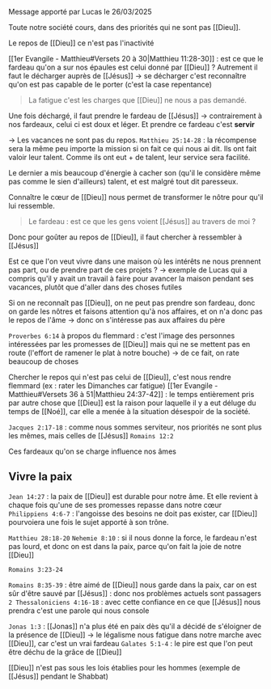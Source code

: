 Message apporté par Lucas le 26/03/2025

Toute notre société cours, dans des priorités qui ne sont pas [[Dieu]].

Le repos de [[Dieu]] ce n'est pas l'inactivité


[[1er Evangile - Matthieu#Versets 20 à 30|Matthieu 11:28-30]] : est ce que le fardeau qu'on a sur nos épaules est celui donné par [[Dieu]] ? Autrement il faut le décharger auprès de [[Jésus]]
-> se décharger c'est reconnaître qu'on est pas capable de le porter (c'est la case repentance)
> La fatigue c'est les charges que [[Dieu]] ne nous a pas demandé.

Une fois déchargé, il faut prendre le fardeau de [[Jésus]]
-> contrairement à nos fardeaux, celui ci est doux et léger. Et prendre ce fardeau c'est **servir**

-> Les vacances ne sont pas du repos.
`Matthieu 25:14-28` : la récompense sera la même peu importe la mission si on fait ce qui nous ai dit. Ils ont fait valoir leur talent. Comme ils ont eut + de talent, leur service sera facilité.

Le dernier a mis beaucoup d'énergie à cacher son (qu'il le considère même pas comme le sien d'ailleurs) talent, et est malgré tout dit paresseux.

Connaître le cœur de [[Dieu]] nous permet de transformer le nôtre pour qu'il lui ressemble.

> Le fardeau : est ce que les gens voient [[Jésus]] au travers de moi ?

Donc pour goûter au repos de [[Dieu]], il faut chercher à ressembler à [[Jésus]]

Est ce que l'on veut vivre dans une maison où les intérêts ne nous prennent pas part, ou de prendre part de ces projets ?
-> exemple de Lucas qui a compris qu'il y avait un travail à faire pour avancer la maison pendant ses vacances, plutôt que d'aller dans des choses futiles

Si on ne reconnaît pas [[Dieu]], on ne peut pas prendre son fardeau, donc on garde les nôtres et faisons attention qu'à nos affaires, et on n'a donc pas le repos de l'âme
-> donc on s'intéresse pas aux affaires du père

`Proverbes 6:14` à propos du flemmard : c'est l'image des personnes intéressées par les promesses de [[Dieu]] mais qui ne se mettent pas en route (l'effort de ramener le plat à notre bouche)
-> de ce fait, on rate beaucoup de choses

Chercher le repos qui n'est pas celui de [[Dieu]], c'est nous rendre flemmard (ex : rater les Dimanches car fatigue)
[[1er Evangile - Matthieu#Versets 36 à 51|Matthieu 24:37-42]] : le temps entièrement pris par autre chose que [[Dieu]] est la raison pour laquelle il y a eut déluge du temps de [[Noé]], car elle a menée à la situation désespoir de la société.

`Jacques 2:17-18` : comme nous sommes serviteur, nos priorités ne sont plus les mêmes, mais celles de [[Jésus]] `Romains 12:2`

Ces fardeaux qu'on se charge influence nos âmes
## Vivre la paix
`Jean 14:27` : la paix de [[Dieu]] est durable pour notre âme. Et elle revient à chaque fois qu'une de ses promesses repasse dans notre cœur
`Philippiens 4:6-7` : l'angoisse des besoins ne doit pas exister, car [[Dieu]] pourvoiera une fois le sujet apporté à son trône. 

`Matthieu 28:18-20` 
`Nehemie 8:10` : si il nous donne la force, le fardeau n'est pas lourd, et donc on est dans la paix, parce qu'on fait la joie de notre [[Dieu]]

`Romains 3:23-24`

`Romains 8:35-39` : être aimé de [[Dieu]] nous garde dans la paix, car on est sûr d'être sauvé par [[Jésus]] : donc nos problèmes actuels sont passagers
`2 Thessaloniciens 4:16-18` : avec cette confiance en ce que [[Jésus]] nous prendra c'est une parole qui nous console

`Jonas 1:3` : [[Jonas]] n'a plus été en paix dès qu'il a décidé de s'éloigner de la présence de [[Dieu]]
-> le légalisme nous fatigue dans notre marche avec [[Dieu]], car c'est un vrai fardeau
`Galates 5:1-4` : le pire est que l'on peut être déchu de la grâce de [[Dieu]]

[[Dieu]] n'est pas sous les lois établies pour les hommes (exemple de [[Jésus]] pendant le Shabbat)